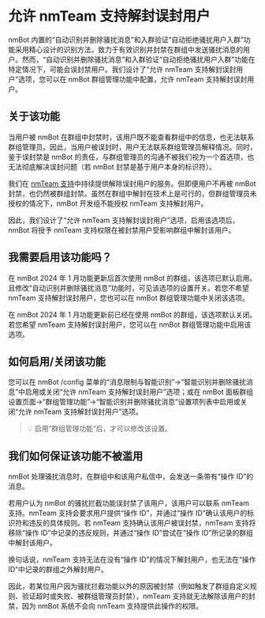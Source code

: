# 允许 nmTeam 支持解封误封用户

nmBot 内置的“自动识别并删除骚扰消息”和入群验证“自动拒绝骚扰用户入群”功能采用精心设计的识别方法，致力于有效识别并封禁在群组中发送骚扰消息的用户。然而，“自动识别并删除骚扰消息”和入群验证“自动拒绝骚扰用户入群”功能在特定情况下，可能会误封禁用户。我们设计了“允许 nmTeam 支持解封误封用户”选项，您可以在 nmBot 群组管理功能中配置，允许 nmTeam 支持解封误封用户。

## 关于该功能
当用户被 nmBot 在群组中封禁时，该用户既不能查看群组中的信息，也无法联系群组管理员。因此，当用户被误封时，用户无法联系群组管理员解释情况。同时，鉴于误封禁是 nmBot 的责任，与群组管理员的沟通不被我们视为一个首选项，也无法彻底解决误封问题（若 nmBot 封禁是基于用户本身的标识符）。

我们在 [nmTeam 支持](https://nmteam.xyz/support)中持续提供解除误封用户的服务。但即便用户不再被 nmBot 封禁，也仍然被群组封禁。虽然在群组中解封在技术上是可行的，但群组管理员未授权的情况下，nmBot 开发组不能授权 nmTeam 支持解封用户。

因此，我们设计了“允许 nmTeam 支持解封误封用户”选项，启用该选项后，nmBot 将授予 nmTeam 支持权限在被封禁用户受影响群组中解封该用户。

## 我需要启用该功能吗？
在 nmBot 2024 年 1 月功能更新后首次使用 nmBot 的群组，该选项已默认启用。且修改“自动识别并删除骚扰消息”功能时，可见该选项的设置开关。若您不希望 nmTeam 支持解封误封用户，您也可以在 nmBot 群组管理功能中关闭该选项。

在 nmBot 2024 年 1 月功能更新前已经在使用 nmBot 的群组，该选项默认关闭。若您希望 nmTeam 支持解封误封用户，您可以在 nmBot 群组管理功能中启用该选项。

## 如何启用/关闭该功能
您可以在 nmBot /config 菜单的“消息限制与智能识别”->“智能识别并删除骚扰消息”中启用或关闭“允许 nmTeam 支持解封误封用户”选项；或在 nmBot 面板群组设置页面->“群组管理功能”->“智能识别并删除骚扰消息”设置项列表中启用或关闭“允许 nmTeam 支持解封误封用户”选项。

>💡 启用“群组管理功能”后，才可以修改该设置。

## 我们如何保证该功能不被滥用
nmBot 处理骚扰消息时，在群组中和该用户私信中，会发送一条带有“操作 ID”的消息。

若用户认为 nmBot 的骚扰拦截功能误封禁了该用户，该用户可以联系 nmTeam 支持。nmTeam 支持会要求用户提供“操作 ID”，并通过“操作 ID”确认该用户的标识符和违反的具体规则。若 nmTeam 支持确认该用户被误封禁，nmTeam 支持将移除“操作 ID”中记录的违反规则，并通过“操作 ID”尝试在“操作 ID”所记录的群组中解封该用户。

换句话说，nmTeam 支持无法在没有“操作 ID”的情况下解封用户，也无法在“操作 ID”中记录的群组之外解封用户。

因此，若某位用户因为骚扰拦截功能以外的原因被封禁（例如触发了群组自定义规则、验证超时或失败、被群组管理员封禁），nmTeam 支持就无法解除该用户的封禁，因为 nmBot 系统不会向 nmTeam 支持提供此操作的权限。
